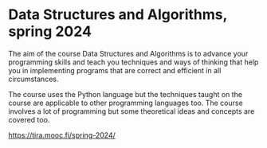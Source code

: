 # Data Structures and Algorithms, spring 2024
The aim of the course Data Structures and Algorithms is to advance your programming skills and teach you techniques and ways of thinking that help you in implementing programs that are correct and efficient in all circumstances.

The course uses the Python language but the techniques taught on the course are applicable to other programming languages too. The course involves a lot of programming but some theoretical ideas and concepts are covered too.

https://tira.mooc.fi/spring-2024/
